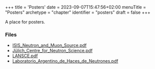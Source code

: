 +++
title = 'Posters'
date = 2023-09-07T15:47:56+02:00
menuTitle = "Posters"
archetype = "chapter"
identifier = "posters"
draft = false
+++

A place for posters.

### Files

- [ISIS_Neutron_and_Muon_Source.pdf](./ISIS_Neutron_and_Muon_Source.pdf)
- [Jülich_Centre_for_Neutron_Science.pdf](./Jülich_Centre_for_Neutron_Science.pdf)
- [LANSCE.pdf](./LANSCE.pdf)
- [Laboratorio_Argentino_de_Haces_de_Neutrones.pdf](./Laboratorio_Argentino_de_Haces_de_Neutrones.pdf)